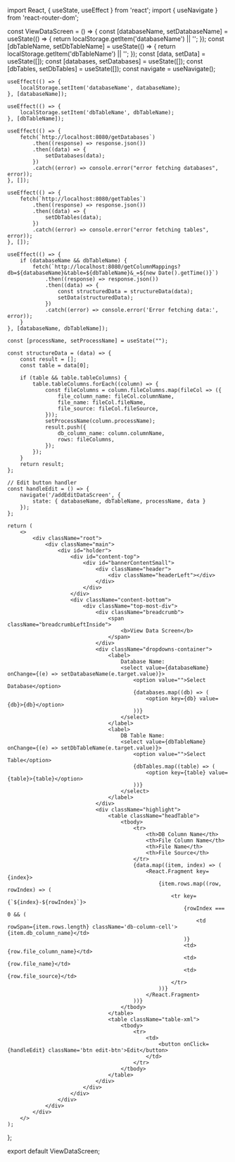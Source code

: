 import React, { useState, useEffect } from 'react';
import { useNavigate } from 'react-router-dom';

const ViewDataScreen = () => {
    const [databaseName, setDatabaseName] = useState(() => {
        return localStorage.getItem('databaseName') || '';
    });
    const [dbTableName, setDbTableName] = useState(() => {
        return localStorage.getItem('dbTableName') || '';
    });
    const [data, setData] = useState([]);
    const [databases, setDatabases] = useState([]);
    const [dbTables, setDbTables] = useState([]);
    const navigate = useNavigate();

    useEffect(() => {
        localStorage.setItem('databaseName', databaseName);
    }, [databaseName]);

    useEffect(() => {
        localStorage.setItem('dbTableName', dbTableName);
    }, [dbTableName]);

    useEffect(() => {
        fetch(`http://localhost:8080/getDatabases`)
            .then((response) => response.json())
            .then((data) => {
                setDatabases(data);
            })
            .catch((error) => console.error("error fetching databases", error));
    }, []);

    useEffect(() => {
        fetch(`http://localhost:8080/getTables`)
            .then((response) => response.json())
            .then((data) => {
                setDbTables(data);
            })
            .catch((error) => console.error("error fetching tables", error));
    }, []);

    useEffect(() => {
        if (databaseName && dbTableName) {
            fetch(`http://localhost:8080/getColumnMappings?db=${databaseName}&table=${dbTableName}&_=${new Date().getTime()}`)
                .then((response) => response.json())
                .then((data) => {
                    const structuredData = structureData(data);
                    setData(structuredData);
                })
                .catch((error) => console.error('Error fetching data:', error));
        }
    }, [databaseName, dbTableName]);

    const [processName, setProcessName] = useState("");

    const structureData = (data) => {
        const result = [];
        const table = data[0];

        if (table && table.tableColumns) {
            table.tableColumns.forEach((column) => {
                const fileColumns = column.fileColumns.map(fileCol => ({
                    file_column_name: fileCol.columnName,
                    file_name: fileCol.fileName,
                    file_source: fileCol.fileSource,
                }));
                setProcessName(column.processName);
                result.push({
                    db_column_name: column.columnName,
                    rows: fileColumns,
                });
            });
        }
        return result;
    };

    // Edit button handler
    const handleEdit = () => {
        navigate('/addEditDataScreen', {
            state: { databaseName, dbTableName, processName, data }
        });
    };

    return (
        <>
            <div className="root">
                <div className="main">
                    <div id="holder">
                        <div id="content-top">
                            <div id="bannerContentSmall">
                                <div className="header">
                                    <div className="headerLeft"></div>
                                </div>
                            </div>
                        </div>
                        <div className="content-bottom">
                            <div className="top-most-div">
                                <div className="breadcrumb">
                                    <span className="breadcrumbLeftInside">
                                        <b>View Data Screen</b>
                                    </span>
                                </div>
                                <div className="dropdowns-container">
                                    <label>
                                        Database Name:
                                        <select value={databaseName} onChange={(e) => setDatabaseName(e.target.value)}>
                                            <option value="">Select Database</option>
                                            {databases.map((db) => (
                                                <option key={db} value={db}>{db}</option>
                                            ))}
                                        </select>
                                    </label>
                                    <label>
                                        DB Table Name:
                                        <select value={dbTableName} onChange={(e) => setDbTableName(e.target.value)}>
                                            <option value="">Select Table</option>
                                            {dbTables.map((table) => (
                                                <option key={table} value={table}>{table}</option>
                                            ))}
                                        </select>
                                    </label>
                                </div>
                                <div className="highlight">
                                    <table className="headTable">
                                        <tbody>
                                            <tr>
                                                <th>DB Column Name</th>
                                                <th>File Column Name</th>
                                                <th>File Name</th>
                                                <th>File Source</th>
                                            </tr>
                                            {data.map((item, index) => (
                                                <React.Fragment key={index}>
                                                    {item.rows.map((row, rowIndex) => (
                                                        <tr key={`${index}-${rowIndex}`}>
                                                            {rowIndex === 0 && (
                                                                <td rowSpan={item.rows.length} className='db-column-cell'>{item.db_column_name}</td>
                                                            )}
                                                            <td>{row.file_column_name}</td>
                                                            <td>{row.file_name}</td>
                                                            <td>{row.file_source}</td>
                                                        </tr>
                                                    ))}
                                                </React.Fragment>
                                            ))}
                                        </tbody>
                                    </table>
                                    <table className="table-xml">
                                        <tbody>
                                            <tr>
                                                <td>
                                                    <button onClick={handleEdit} className='btn edit-btn'>Edit</button>
                                                </td>
                                            </tr>
                                        </tbody>
                                    </table>
                                </div>
                            </div>
                        </div>
                    </div>
                </div>
            </div>
        </>
    );
};

export default ViewDataScreen;
